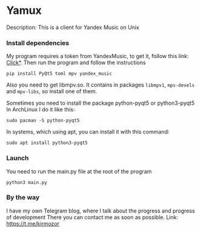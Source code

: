 # Yamux
Description: This is a client for Yandex Music on Unix

### Install dependencies

My program requires a token from YandexMusic, to get it, follow this link: <a href="https://oauth.yandex.ru/authorize?response_type=token&client_id=ef4bf3db195c43739906b13dd7325e3f">Click*</a>. Then run the program and follow the instructions

`pip install PyQt5 toml mpv yandex_music`

Also you need to get libmpv.so. It contains in packages `libmpv1`, `mpv-devels` and `mpv-libs`, so install one of them.

Sometimes you need to install the package python-pyqt5 or python3-pyqt5
In ArchLinux I do it like this:

`sudo pacman -S python-pyqt5`

In systems, which using apt, you can install it with this command:

`sudo apt install python3-pyqt5`


### Launch

You need to run the main.py file at the root of the program

`python3 main.py`

### By the way

I have my own Telegram blog, where I talk about the progress and progress of development
There you can contact me as soon as possible.
Link: https://t.me/kirmozor
